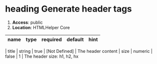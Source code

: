 
# heading Generate header tags 

1. **Access**: public
2. **Location**: HTMLHelper Core 

| name 	| type 	| required 	| default 	| hint
|:--- 	|:--- 	|:--- 		|:--- 		|:---


| title | string | true | [Not Defined] | The header content 
| size | numeric | false | 1 | The header size: h1, h2, hx 
